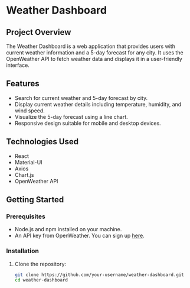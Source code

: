 # Weather Dashboard

## Project Overview
The Weather Dashboard is a web application that provides users with current weather information and a 5-day forecast for any city. It uses the OpenWeather API to fetch weather data and displays it in a user-friendly interface.

## Features
- Search for current weather and 5-day forecast by city.
- Display current weather details including temperature, humidity, and wind speed.
- Visualize the 5-day forecast using a line chart.
- Responsive design suitable for mobile and desktop devices.

## Technologies Used
- React
- Material-UI
- Axios
- Chart.js
- OpenWeather API

## Getting Started

### Prerequisites
- Node.js and npm installed on your machine.
- An API key from OpenWeather. You can sign up [here](https://home.openweathermap.org/users/sign_up).

### Installation

1. Clone the repository:
   ```bash
   git clone https://github.com/your-username/weather-dashboard.git
   cd weather-dashboard
